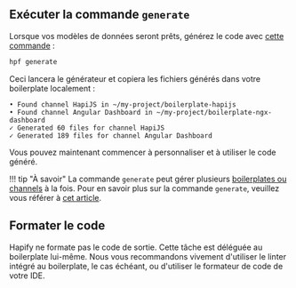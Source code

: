 ## Exécuter la commande `generate`

Lorsque vos modèles de données seront prêts, générez le code avec [cette commande](../../reference/cli.md#generate) :

```bash
hpf generate
```

Ceci lancera le générateur et copiera les fichiers générés dans votre boilerplate localement :

```
• Found channel HapiJS in ~/my-project/boilerplate-hapijs
• Found channel Angular Dashboard in ~/my-project/boilerplate-ngx-dashboard
✓ Generated 60 files for channel HapiJS
✓ Generated 189 files for channel Angular Dashboard
```

Vous pouvez maintenant commencer à personnaliser et à utiliser le code généré.

!!! tip "À savoir"
    La commande `generate` peut gérer plusieurs [boilerplates ou channels](../concepts/terminology.md) à la fois.
    Pour en savoir plus sur la commande `generate`, veuillez vous référer à [cet article](../../reference/cli.md#generate).

## Formater le code

Hapify ne formate pas le code de sortie. Cette tâche est déléguée au boilerplate lui-même.
Nous vous recommandons vivement d'utiliser le linter intégré au boilerplate, le cas échéant, ou d'utiliser le formateur de code de votre IDE.

